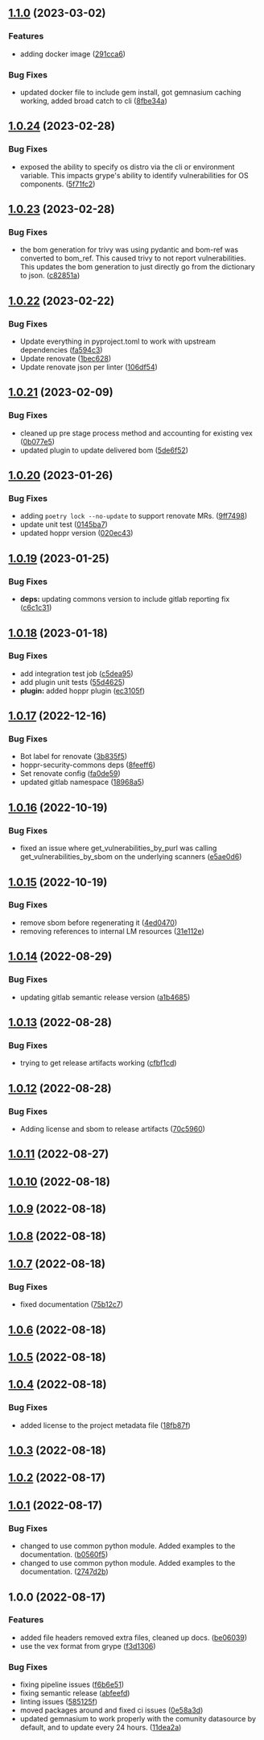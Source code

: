## [1.1.0](https://gitlab.com/hoppr/hoppr-cop/compare/v1.0.24...v1.1.0) (2023-03-02)


### Features

* adding docker image ([291cca6](https://gitlab.com/hoppr/hoppr-cop/commit/291cca6e734cd371db8c135ac15e250cee8dd9d9))


### Bug Fixes

* updated docker file to include gem install, got gemnasium caching working, added broad catch to cli ([8fbe34a](https://gitlab.com/hoppr/hoppr-cop/commit/8fbe34a791980a509083d93e0bd003eacddeee6c))

## [1.0.24](https://gitlab.com/hoppr/hoppr-cop/compare/v1.0.23...v1.0.24) (2023-02-28)


### Bug Fixes

* exposed the ability to specify os distro via the cli or environment variable. This impacts grype's ability to identify vulnerabilities for OS components. ([5f71fc2](https://gitlab.com/hoppr/hoppr-cop/commit/5f71fc2581813bd6638179f56b2bb90d41f954de))

## [1.0.23](https://gitlab.com/hoppr/hoppr-cop/compare/v1.0.22...v1.0.23) (2023-02-28)


### Bug Fixes

* the bom generation for trivy was using pydantic and bom-ref was converted to bom_ref. This caused trivy to not report vulnerabilities. This updates the bom generation to just directly go from the dictionary to json. ([c82851a](https://gitlab.com/hoppr/hoppr-cop/commit/c82851a11c7a6ef311b5ad4474edd5fbc1fc8740))

## [1.0.22](https://gitlab.com/hoppr/hoppr-cop/compare/v1.0.21...v1.0.22) (2023-02-22)


### Bug Fixes

* Update everything in pyproject.toml to work with upstream dependencies ([fa594c3](https://gitlab.com/hoppr/hoppr-cop/commit/fa594c31b015f56ecc68d132721b605d337726c9))
* Update renovate ([1bec628](https://gitlab.com/hoppr/hoppr-cop/commit/1bec6285fddb69e4e108374482c42d527bf7db8d))
* Update renovate json per linter ([106df54](https://gitlab.com/hoppr/hoppr-cop/commit/106df5416fed3af5638f7b5f7a85830dbd843371))

## [1.0.21](https://gitlab.com/hoppr/hoppr-cop/compare/v1.0.20...v1.0.21) (2023-02-09)


### Bug Fixes

* cleaned up pre stage process method and accounting for existing vex ([0b077e5](https://gitlab.com/hoppr/hoppr-cop/commit/0b077e5f7e22e2b594820f58fe476c6585d6ea0b))
* updated plugin to update delivered bom ([5de6f52](https://gitlab.com/hoppr/hoppr-cop/commit/5de6f52422deae7d460b11269f42866d9a6e53f8))

## [1.0.20](https://gitlab.com/hoppr/hoppr-cop/compare/v1.0.19...v1.0.20) (2023-01-26)


### Bug Fixes

* adding `poetry lock --no-update` to support renovate MRs. ([9ff7498](https://gitlab.com/hoppr/hoppr-cop/commit/9ff7498e9fb7be643920ac1089366cb8e43267d5))
* update unit test ([0145ba7](https://gitlab.com/hoppr/hoppr-cop/commit/0145ba7170a6c048388a9ced9f57cdeba6f0b7fd))
* updated hoppr version ([020ec43](https://gitlab.com/hoppr/hoppr-cop/commit/020ec4396a64f59b5c912a5b6e19a069a1c87492))

## [1.0.19](https://gitlab.com/hoppr/hoppr-cop/compare/v1.0.18...v1.0.19) (2023-01-25)


### Bug Fixes

* **deps:** updating commons version to include gitlab reporting fix ([c6c1c31](https://gitlab.com/hoppr/hoppr-cop/commit/c6c1c31f713509ae85a2aa5ae80a4bddd49ccf29))

## [1.0.18](https://gitlab.com/hoppr/hoppr-cop/compare/v1.0.17...v1.0.18) (2023-01-18)


### Bug Fixes

* add integration test job ([c5dea95](https://gitlab.com/hoppr/hoppr-cop/commit/c5dea95f921126a899dba513a594b8cdd15f99af))
* add plugin unit tests ([55d4625](https://gitlab.com/hoppr/hoppr-cop/commit/55d4625d36c29cc2af8e03f733d8800a412298e2))
* **plugin:** added hoppr plugin ([ec3105f](https://gitlab.com/hoppr/hoppr-cop/commit/ec3105f8943e5b499e6db36fc64b47d22036819b))

## [1.0.17](https://gitlab.com/hoppr/hoppr-cop/compare/v1.0.16...v1.0.17) (2022-12-16)


### Bug Fixes

* Bot label for renovate ([3b835f5](https://gitlab.com/hoppr/hoppr-cop/commit/3b835f59e33b267b5070cbb3ccf506d6a5885c41))
* hoppr-security-commons deps ([8feeff6](https://gitlab.com/hoppr/hoppr-cop/commit/8feeff66b3b2622b9de3bb22f5a8ee6150a1e7a1))
* Set renovate config ([fa0de59](https://gitlab.com/hoppr/hoppr-cop/commit/fa0de594f06652c98a4efe238542941bf35c8848))
* updated gitlab namespace ([18968a5](https://gitlab.com/hoppr/hoppr-cop/commit/18968a525cf7559fc8bcf146c9886ebdbc6a2e27))

## [1.0.16](https://gitlab.com/lmco/hoppr/utilities/supply-chain-security/hoppr-cop/compare/v1.0.15...v1.0.16) (2022-10-19)


### Bug Fixes

* fixed an issue where get_vulnerabilities_by_purl was calling get_vulnerabilities_by_sbom on the underlying scanners ([e5ae0d6](https://gitlab.com/lmco/hoppr/utilities/supply-chain-security/hoppr-cop/commit/e5ae0d600a0b9f8910ff360320eb64143b3b9ab9))

## [1.0.15](https://gitlab.com/lmco/hoppr/utilities/supply-chain-security/hoppr-cop/compare/v1.0.14...v1.0.15) (2022-10-19)


### Bug Fixes

* remove sbom before regenerating it ([4ed0470](https://gitlab.com/lmco/hoppr/utilities/supply-chain-security/hoppr-cop/commit/4ed0470620db9ae01e5c4b081a0427e67444d951))
* removing references to internal LM resources ([31e112e](https://gitlab.com/lmco/hoppr/utilities/supply-chain-security/hoppr-cop/commit/31e112ebc38139f1b74ae392a29c49acf5f91454))

## [1.0.14](https://gitlab.com/lmco/hoppr/utilities/supply-chain-security/hoppr-cop/compare/v1.0.13...v1.0.14) (2022-08-29)


### Bug Fixes

* updating gitlab semantic release version ([a1b4685](https://gitlab.com/lmco/hoppr/utilities/supply-chain-security/hoppr-cop/commit/a1b4685907c450502fa826df99b4a87e10f3b147))

## [1.0.13](https://gitlab.com/lmco/hoppr/utilities/supply-chain-security/hoppr-cop/compare/v1.0.12...v1.0.13) (2022-08-28)


### Bug Fixes

* trying to get release artifacts working ([cfbf1cd](https://gitlab.com/lmco/hoppr/utilities/supply-chain-security/hoppr-cop/commit/cfbf1cd6b50190bac8d096a66a8c985f7c223892))

## [1.0.12](https://gitlab.com/lmco/hoppr/utilities/supply-chain-security/hoppr-cop/compare/v1.0.11...v1.0.12) (2022-08-28)


### Bug Fixes

* Adding license and sbom to release artifacts ([70c5960](https://gitlab.com/lmco/hoppr/utilities/supply-chain-security/hoppr-cop/commit/70c59603e17baaea63694eee676fdb93fd9f308c))

## [1.0.11](https://gitlab.com/lmco/hoppr/utilities/supply-chain-security/hoppr-cop/compare/v1.0.10...v1.0.11) (2022-08-27)

## [1.0.10](https://gitlab.com/lmco/hoppr/utilities/supply-chain-security/hoppr-cop/compare/v1.0.9...v1.0.10) (2022-08-18)

## [1.0.9](https://gitlab.com/lmco/hoppr/utilities/supply-chain-security/hoppr-cop/compare/v1.0.8...v1.0.9) (2022-08-18)

## [1.0.8](https://gitlab.com/lmco/hoppr/utilities/supply-chain-security/hoppr-cop/compare/v1.0.7...v1.0.8) (2022-08-18)

## [1.0.7](https://gitlab.com/lmco/hoppr/utilities/supply-chain-security/hoppr-cop/compare/v1.0.6...v1.0.7) (2022-08-18)


### Bug Fixes

* fixed documentation ([75b12c7](https://gitlab.com/lmco/hoppr/utilities/supply-chain-security/hoppr-cop/commit/75b12c736979fd84c91ecf459dcf4d6f0bf03199))

## [1.0.6](https://gitlab.com/lmco/hoppr/utilities/supply-chain-security/hoppr-cop/compare/v1.0.5...v1.0.6) (2022-08-18)

## [1.0.5](https://gitlab.com/lmco/hoppr/utilities/supply-chain-security/hoppr-cop/compare/v1.0.4...v1.0.5) (2022-08-18)

## [1.0.4](https://gitlab.com/lmco/hoppr/utilities/supply-chain-security/hoppr-cop/compare/v1.0.3...v1.0.4) (2022-08-18)


### Bug Fixes

* added license to the project metadata file ([18fb87f](https://gitlab.com/lmco/hoppr/utilities/supply-chain-security/hoppr-cop/commit/18fb87f073996d3157cb12b8bcaf7c8cd734df91))

## [1.0.3](https://gitlab.com/lmco/hoppr/utilities/supply-chain-security/hoppr-cop/compare/v1.0.2...v1.0.3) (2022-08-18)

## [1.0.2](https://gitlab.com/lmco/hoppr/utilities/supply-chain-security/hoppr-cop/compare/v1.0.1...v1.0.2) (2022-08-17)

## [1.0.1](https://gitlab.com/lmco/hoppr/utilities/supply-chain-security/hoppr-cop/compare/v1.0.0...v1.0.1) (2022-08-17)


### Bug Fixes

* changed to use common python module.  Added examples to the documentation. ([b0560f5](https://gitlab.com/lmco/hoppr/utilities/supply-chain-security/hoppr-cop/commit/b0560f5f0300e1c8fc585f1a0bc0e764f48d7806))
* changed to use common python module.  Added examples to the documentation. ([2747d2b](https://gitlab.com/lmco/hoppr/utilities/supply-chain-security/hoppr-cop/commit/2747d2bf1254185c5356f3a67769c5abba00c322))

## 1.0.0 (2022-08-17)


### Features

* added file headers removed extra files, cleaned up docs. ([be06039](https://gitlab.com/lmco/hoppr/utilities/supply-chain-security/hoppr-cop/commit/be060391ac6d22bf0b093fc442550a51f7d20a03))
* use the vex format from grype ([f3d1306](https://gitlab.com/lmco/hoppr/utilities/supply-chain-security/hoppr-cop/commit/f3d13069dfe8f6979d4cff8335ef3f6820faa4cf))


### Bug Fixes

* fixing pipeline issues ([f6b6e51](https://gitlab.com/lmco/hoppr/utilities/supply-chain-security/hoppr-cop/commit/f6b6e51232c8b22a89c7149306a187b1882ab96f))
* fixing semantic release ([abfeefd](https://gitlab.com/lmco/hoppr/utilities/supply-chain-security/hoppr-cop/commit/abfeefd1cff350de63056d973074a537c98837cb))
* linting issues ([585125f](https://gitlab.com/lmco/hoppr/utilities/supply-chain-security/hoppr-cop/commit/585125f1022793e807a32455828483c58f1a7809))
* moved packages around and fixed ci issues ([0e58a3d](https://gitlab.com/lmco/hoppr/utilities/supply-chain-security/hoppr-cop/commit/0e58a3d15d6a39a04be5ba7a2eac8820076ce635))
* updated gemnasium to work properly with the comunity datasource by default, and to update every 24 hours. ([11dea2a](https://gitlab.com/lmco/hoppr/utilities/supply-chain-security/hoppr-cop/commit/11dea2aa3ce28c31f0aa97bead3686071ffafbec))
